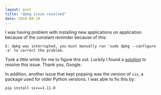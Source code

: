```yaml
---
layout: post
title: "dpkg issue resolved"
date: 2018-08-19
---
```


I was having problem with installing new applications on application because of the constant reminder because of this:

	E: dpkg was interrupted, you must manually run 'sudo dpkg --configure -a' to correct the problem. 

Took a little while for me to figure this out. Luckily I found a [solution](http://linux.cloudypoint.com/forums/topic/ubuntu_14-04-solved-message-edpkg-was-interrupted-you-must-manually-run-sudo-dpkg-configure-a-to-correct-the-problem/) to resolve this issue. Thank you, Google.

In addition, another issue that kept popping was the version of `six`, a package used for older Python versions. I was able to fix this by:

	pip install six==1.11.0 
